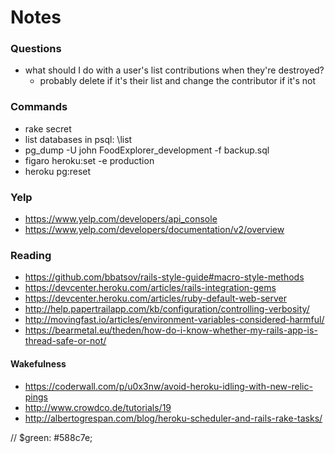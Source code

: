 # Notes

### Questions
* what should I do with a user's list contributions when they're destroyed?
  * probably delete if it's their list and change the contributor if it's not

### Commands
* rake secret
* list databases in psql: \\list
* pg_dump -U john FoodExplorer_development -f backup.sql
* figaro heroku:set -e production
* heroku pg:reset

### Yelp
* https://www.yelp.com/developers/api_console
* https://www.yelp.com/developers/documentation/v2/overview

### Reading
* https://github.com/bbatsov/rails-style-guide#macro-style-methods
* https://devcenter.heroku.com/articles/rails-integration-gems
* https://devcenter.heroku.com/articles/ruby-default-web-server
* http://help.papertrailapp.com/kb/configuration/controlling-verbosity/
* http://movingfast.io/articles/environment-variables-considered-harmful/
* https://bearmetal.eu/theden/how-do-i-know-whether-my-rails-app-is-thread-safe-or-not/
#### Wakefulness
* https://coderwall.com/p/u0x3nw/avoid-heroku-idling-with-new-relic-pings
* http://www.crowdco.de/tutorials/19
* http://albertogrespan.com/blog/heroku-scheduler-and-rails-rake-tasks/


// $green: #588c7e;
